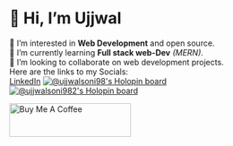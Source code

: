 # 👋 Hi, I’m Ujjwal
 👀 I’m interested in **Web Development** and open source. <br>
 🌱 I’m currently learning **Full stack web-Dev** *(MERN)*. <br>
 💞️ I’m looking to collaborate on web development projects. <br>
  Here are the links to my Socials: <br>
  [LinkedIn](https://www.linkedin.com/in/ujjwal-soni)
[![@ujjwalsoni98's Holopin board](https://holopin.me/ujjwalsoni98)](https://holopin.io/@ujjwalsoni98) [![@ujjwalsoni982's Holopin board](https://holopin.me/ujjwalsoni982)](https://holopin.io/@ujjwalsoni982)
<!---
Ujjwal-soni98/Ujjwal-soni98 is a ✨ special ✨ repository because its `README.md` (this file) appears on your GitHub profile.
You can click the Preview link to take a look at your changes.
--->
<a href="https://www.buymeacoffee.com/ujjwalsonil" target="_blank"><img src="https://cdn.buymeacoffee.com/buttons/v2/default-green.png" alt="Buy Me A Coffee" style="height: 60px !important;width: 217px !important;" ></a>
